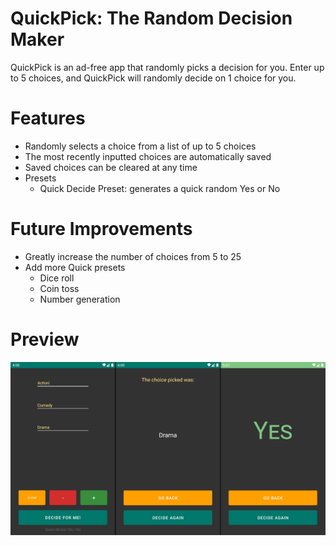 # QuickPick: The Random Decision Maker

QuickPick is an ad-free app that randomly picks a decision for you. Enter up to 5 choices, and QuickPick will randomly decide on 1 choice for you.

# Features
- Randomly selects a choice from a list of up to 5 choices
- The most recently inputted choices are automatically saved
- Saved choices can be cleared at any time
- Presets
	- Quick Decide Preset: generates a quick random Yes or No

# Future Improvements
- Greatly increase the number of choices from 5 to 25
- Add more Quick presets
	- Dice roll
	- Coin toss
	- Number generation

# Preview
![Image of App UI](https://github.com/minizou/quickpick/blob/main/images/quickpick_preview.png?raw=true)
